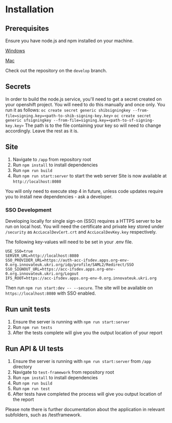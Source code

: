 # Installation
## Prerequisites
Ensure you have node.js and npm installed on your machine.

[Windows](https://blog.teamtreehouse.com/install-node-js-npm-windows)

[Mac](https://blog.teamtreehouse.com/install-node-js-npm-mac)

Check out the repository on the `develop` branch.

## Secrets
In order to build the node.js service, you'll need to get a secret created on your openshift project.
You will need to do this manually and once only. You run it as follows:
`oc create secret generic shibsigningkey --from-file=signing.key=<path-to-shib-signing-key.key>`
`oc create secret generic sfsigningkey --from-file=signing.key=<path-to-sf-signing-key.key>`
The path is to the file containing your key so will need to change accordingly. Leave the rest as it is.

## Site
 1. Navigate to `/app` from repository root
 2. Run `npm install` to install dependencies
 3. Run `npm run build`
 4. Run `npm run start:server` to start the web server Site is now available at `http://localhost:8080`

You will only need to execute step 4 in future, unless code updates require you to install new dependencies - ask a developer.

### SSO Development
Developing locally for single sign-on (SSO) requires a HTTPS server to be run on local host. You will need the certificate and private key stored under `/security` as `AccLocalDevCert.crt` and `AccLocalDevKey.key` respectively.

The following key-values will need to be set in your .env file.
```
USE_SSO=true
SERVER_URL=http://localhost:8080
SSO_PROVIDER_URL=https://auth-acc-ifsdev.apps.org-env-0.org.innovateuk.ukri.org/idp/profile/SAML2/Redirect/SSO
SSO_SIGNOUT_URL=https://acc-ifsdev.apps.org-env-0.org.innovateuk.ukri.org/Logout
IFS_ROOT=https://acc-ifsdev.apps.org-env-0.org.innovateuk.ukri.org
```
Then run `npm run start:dev -- --secure`. The site will be available on `https://localhost:8080` with SSO enabled.

## Run unit tests
 1. Ensure the server is running with `npm run start:server`
 2. Run `npm run tests`
 3. After the tests complete will give you the output location of your report

## Run API & UI tests
1. Ensure the server is running with `npm run start:server` from `/app` directory
2. Navigate to `test-framework` from repository root
3. Run `npm install` to install dependencies
4. Run `npm run build`
5. Run `npm run test`
6. After tests have completed the process will give you output location of the report

Please note there is further documentation about the application in relevant subfolders, such as /testframework.
